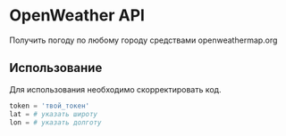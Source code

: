 # OpenWeather API
Получить погоду по любому городу средствами openweathermap.org

## Использование

Для использования необходимо скорректировать код.

```python
token = 'твой_токен'
lat = # указать широту
lon = # указать долготу
```
